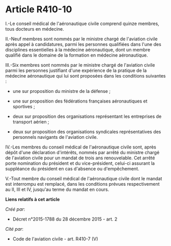 # Article R410-10

I.-Le conseil médical de l'aéronautique civile comprend quinze membres, tous docteurs en médecine. 

II.-Neuf membres sont nommés par le ministre chargé de l'aviation civile après appel à candidatures, parmi les personnes
qualifiées dans l'une des disciplines essentielles à la médecine aéronautique, dont un membre qualifié dans le domaine de la
formation en médecine aéronautique. 

III.-Six membres sont nommés par le ministre chargé de l'aviation civile parmi les personnes justifiant d'une expérience de
la pratique de la médecine aéronautique qui lui sont proposées dans les conditions suivantes : 

- une sur proposition du ministre de la défense ; 

- une sur proposition des fédérations françaises aéronautiques et sportives ; 

- deux sur proposition des organisations représentant les entreprises de transport aérien ; 

- deux sur proposition des organisations syndicales représentatives des personnels navigants de l'aviation civile. 

IV.-Les membres du conseil médical de l'aéronautique civile sont, après dépôt d'une déclaration d'intérêts, nommés par arrêté
du ministre chargé de l'aviation civile pour un mandat de trois ans renouvelable. Cet arrêté porte nomination du président et
du vice-président, celui-ci assurant la suppléance du président en cas d'absence ou d'empêchement. 

V.-Tout membre du conseil médical de l'aéronautique civile dont le mandat est interrompu est remplacé, dans les conditions
prévues respectivement au II, III et IV, jusqu'au terme du mandat en cours.

**Liens relatifs à cet article**

_Créé par_:

  - Décret n°2015-1788 du 28 décembre 2015 - art. 2

_Cité par_:

  - Code de l'aviation civile - art. R410-7 (V)
